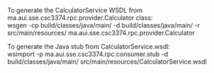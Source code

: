 To generate the CalculatorService WSDL from ma.aui.sse.csc3374.rpc.provider.Calculator class:\
wsgen -cp build/classes/java/main/ -d build/classes/java/main/ -r src/main/resources/ ma.aui.sse.csc3374.rpc.provider.Calculator

To generate the Java stub from CalculatorService.wsdl:\
wsimport -p ma.aui.sse.csc3374.rpc.consumer.stub -d build/classes/java/main/ src/main/resources/CalculatorService.wsdl
